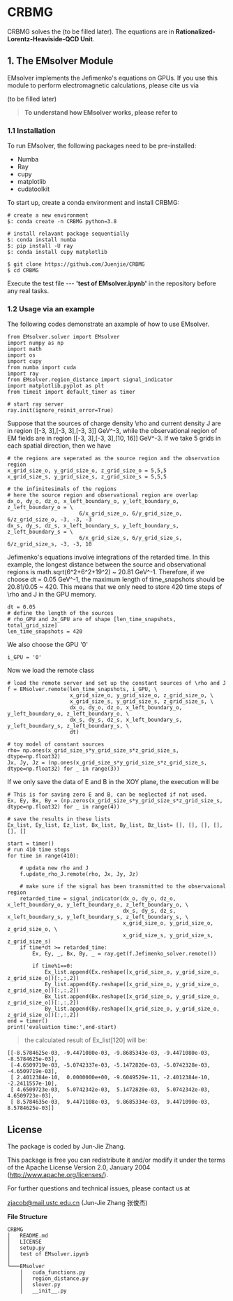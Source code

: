 # CRBMG
CRBMG solves the (to be filled later). The equations are in **Rationalized-Lorentz-Heaviside-QCD Unit**.

## 1. The EMsolver Module
EMsolver implements the Jefimenko's equations on GPUs. 
If you use this module to perform electromagnetic calculations, please cite us via

(to be filled later)

> **To understand how EMsolver works, please refer to**

### 1.1 Installation
To run EMsolver, the following packages need to be pre-installed:
  - Numba
  - Ray
  - cupy
  - matplotlib
  - cudatoolkit

To start up, create a conda environment and install CRBMG:
```
# create a new environment
$: conda create -n CRBMG python=3.8

# install relavant package sequentially
$: conda install numba
$: pip install -U ray
$: conda install cupy matplotlib

$ git clone https://github.com/Juenjie/CRBMG
$ cd CRBMG
```
Execute the test file ---  **'test of EMsolver.ipynb'** in the repository before any real tasks.

### 1.2 Usage via an example
The following codes demonstrate an axample of how to use EMsolver.
```
from EMsolver.solver import EMsolver
import numpy as np
import math
import os
import cupy
from numba import cuda
import ray
from EMsolver.region_distance import signal_indicator
import matplotlib.pyplot as plt
from timeit import default_timer as timer

# start ray server
ray.init(ignore_reinit_error=True)
```
Suppose that the sources of charge density \rho and current density J are in region [[-3, 3],[-3, 3],[-3, 3]] GeV^-3, 
while the observational region of EM fields are in region [[-3, 3],[-3, 3],[10, 16]] GeV^-3. 
If we take 5 grids in each spatial direction, then we have
```
# the regions are seperated as the source region and the observation region
x_grid_size_o, y_grid_size_o, z_grid_size_o = 5,5,5
x_grid_size_s, y_grid_size_s, z_grid_size_s = 5,5,5

# the infinitesimals of the regions
# here the source region and observational region are overlap
dx_o, dy_o, dz_o, x_left_boundary_o, y_left_boundary_o, z_left_boundary_o = \
                       6/x_grid_size_o, 6/y_grid_size_o, 6/z_grid_size_o, -3, -3, -3
dx_s, dy_s, dz_s, x_left_boundary_s, y_left_boundary_s, z_left_boundary_s = \
                       6/x_grid_size_s, 6/y_grid_size_s, 6/z_grid_size_s, -3, -3, 10
```
Jefimenko's equations involve integrations of the retarded time. 
In this example, the longest distance between the source and observational regions is math.sqrt(6^2+6^2+19^2) ~ 20.81 GeV^-1.
Therefore, if we choose dt = 0.05 GeV^-1, the maximum length of time_snapshots should be 20.81/0.05 ~ 420.
This means that we only need to store 420 time steps of \rho and J in the GPU memory.
```
dt = 0.05
# define the length of the sources
# rho_GPU and Jx_GPU are of shape [len_time_snapshots, total_grid_size]
len_time_snapshots = 420
```
We also choose the GPU '0'
```
i_GPU = '0'
```
Now we load the remote class
```
# load the remote server and set up the constant sources of \rho and J
f = EMsolver.remote(len_time_snapshots, i_GPU, \
                    x_grid_size_o, y_grid_size_o, z_grid_size_o, \
                    x_grid_size_s, y_grid_size_s, z_grid_size_s, \
                    dx_o, dy_o, dz_o, x_left_boundary_o, y_left_boundary_o, z_left_boundary_o, \
                    dx_s, dy_s, dz_s, x_left_boundary_s, y_left_boundary_s, z_left_boundary_s, \
                    dt)
       
# toy model of constant sources
rho= np.ones(x_grid_size_s*y_grid_size_s*z_grid_size_s, dtype=np.float32)
Jx, Jy, Jz = (np.ones(x_grid_size_s*y_grid_size_s*z_grid_size_s, dtype=np.float32) for _ in range(3))       
```
If we only save the data of E and B in the XOY plane, the execution will be
```
# This is for saving zero E and B, can be neglected if not used.
Ex, Ey, Bx, By = (np.zeros(x_grid_size_s*y_grid_size_s*z_grid_size_s, dtype=np.float32) for _ in range(4))

# save the results in these lists
Ex_list, Ey_list, Ez_list, Bx_list, By_list, Bz_list= [], [], [], [], [], []

start = timer()
# run 410 time steps
for time in range(410):
  
    # updata new rho and J 
    f.update_rho_J.remote(rho, Jx, Jy, Jz)

    # make sure if the signal has been transmitted to the observaional region
    retarded_time = signal_indicator(dx_o, dy_o, dz_o, x_left_boundary_o, y_left_boundary_o, z_left_boundary_o, \
                                     dx_s, dy_s, dz_s, x_left_boundary_s, y_left_boundary_s, z_left_boundary_s, \
                                     x_grid_size_o, y_grid_size_o, z_grid_size_o, \
                                     x_grid_size_s, y_grid_size_s, z_grid_size_s)
    if time*dt >= retarded_time:
        Ex, Ey, _, Bx, By, _ = ray.get(f.Jefimenko_solver.remote())
        
        if time%1==0:
            Ex_list.append(Ex.reshape([x_grid_size_o, y_grid_size_o, z_grid_size_o])[:,:,2])
            Ey_list.append(Ey.reshape([x_grid_size_o, y_grid_size_o, z_grid_size_o])[:,:,2])
            Bx_list.append(Bx.reshape([x_grid_size_o, y_grid_size_o, z_grid_size_o])[:,:,2])
            By_list.append(By.reshape([x_grid_size_o, y_grid_size_o, z_grid_size_o])[:,:,2])
end = timer()
print('evaluation time:',end-start)   
```
> the calculated result of Ex_list[120] will be:
```
[[-8.5784625e-03, -9.4471080e-03, -9.8685343e-03, -9.4471080e-03, -8.5784625e-03],
 [-4.6509719e-03, -5.0742337e-03, -5.1472820e-03, -5.0742328e-03, -4.6509719e-03],
 [ 2.4012384e-10,  0.0000000e+00, -9.6049529e-11, -2.4012384e-10, -2.2411557e-10],
 [ 4.6509723e-03,  5.0742342e-03,  5.1472820e-03,  5.0742342e-03,  4.6509723e-03],
 [ 8.5784635e-03,  9.4471108e-03,  9.8685334e-03,  9.4471090e-03,  8.5784625e-03]]
```

## License
The package is coded by Jun-Jie Zhang.

This package is free you can redistribute it and/or modify it under the terms of the Apache License Version 2.0, January 2004 (http://www.apache.org/licenses/).

For further questions and technical issues, please contact us at

zjacob@mail.ustc.edu.cn (Jun-Jie Zhang 张俊杰)

**File Structure**
```
CRBMG
│   README.md 
│   LICENSE
│   setup.py 
│   test of EMsolver.ipynb
│
└───EMsolver
    │   cuda_functions.py
    │   region_distance.py
    │   slover.py
    │   __init__.py
```

